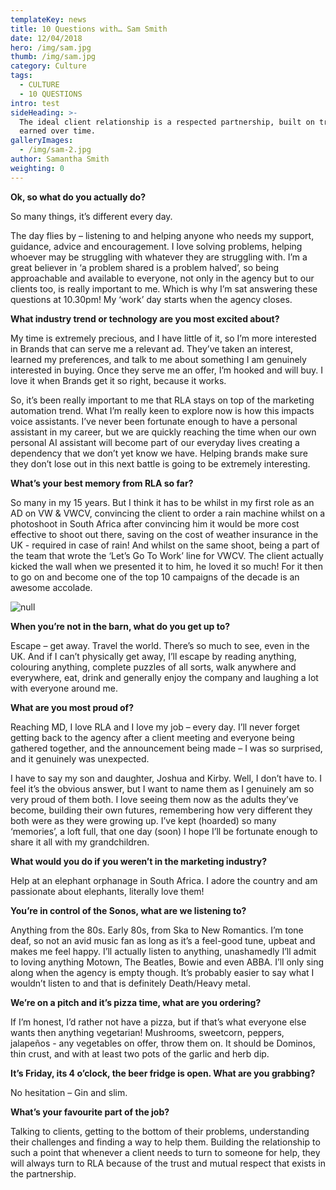```yaml
---
templateKey: news
title: 10 Questions with… Sam Smith
date: 12/04/2018
hero: /img/sam.jpg
thumb: /img/sam.jpg
category: Culture
tags:
  - CULTURE
  - 10 QUESTIONS
intro: test
sideHeading: >-
  The ideal client relationship is a respected partnership, built on trust,
  earned over time. 
galleryImages:
  - /img/sam-2.jpg
author: Samantha Smith
weighting: 0
---
```


**Ok, so what do you actually do?**

So many things, it’s different every day.

The day flies by – listening to and helping anyone who needs my support, guidance, advice and encouragement. I love solving problems, helping whoever may be struggling with whatever they are struggling with. I’m a great believer in ‘a problem shared is a problem halved’, so being approachable and available to everyone, not only in the agency but to our clients too, is really important to me. Which is why I’m sat answering these questions at 10.30pm! My ‘work’ day starts when the agency closes.

**What industry trend or technology are you most excited about?**

My time is extremely precious, and I have little of it, so I’m more interested in Brands that can serve me a relevant ad. They’ve taken an interest, learned my preferences, and talk to me about something I am genuinely interested in buying. Once they serve me an offer, I’m hooked and will buy. I love it when Brands get it so right, because it works.

So, it’s been really important to me that RLA stays on top of the marketing automation trend. What I’m really keen to explore now is how this impacts voice assistants. I’ve never been fortunate enough to have a personal assistant in my career, but we are quickly reaching the time when our own personal AI assistant will become part of our everyday lives creating a dependency that we don’t yet know we have. Helping brands make sure they don’t lose out in this next battle is going to be extremely interesting.

**What’s your best memory from RLA so far?**

So many in my 15 years. But I think it has to be whilst in my first role as an AD on VW & VWCV, convincing the client to order a rain machine whilst on a photoshoot in South Africa after convincing him it would be more cost effective to shoot out there, saving on the cost of weather insurance in the UK - required in case of rain! And whilst on the same shoot, being a part of the team that wrote the ‘Let’s Go To Work’ line for VWCV. The client actually kicked the wall when we presented it to him, he loved it so much! For it then to go on and become one of the top 10 campaigns of the decade is an awesome accolade.

![null](/img/sam-2@2x.jpg)

**When you’re not in the barn, what do you get up to?**

Escape – get away. Travel the world. There’s so much to see, even in the UK. And if I can’t physically get away, I’ll escape by reading anything, colouring anything, complete puzzles of all sorts, walk anywhere and everywhere, eat, drink and generally enjoy the company and laughing a lot with everyone around me.

**What are you most proud of?**

Reaching MD, I love RLA and I love my job – every day. I’ll never forget getting back to the agency after a client meeting and everyone being gathered together, and the announcement being made – I was so surprised, and it genuinely was unexpected.

I have to say my son and daughter, Joshua and Kirby. Well, I don’t have to. I feel it’s the obvious answer, but I want to name them as I genuinely am so very proud of them both. I love seeing them now as the adults they’ve become, building their own futures, remembering how very different they both were as they were growing up. I’ve kept (hoarded) so many ‘memories’, a loft full, that one day (soon) I hope I’ll be fortunate enough to share it all with my grandchildren.

**What would you do if you weren’t in the marketing industry?**

Help at an elephant orphanage in South Africa. I adore the country and am passionate about elephants, literally love them!

**You’re in control of the Sonos, what are we listening to?**

Anything from the 80s. Early 80s, from Ska to New Romantics. I’m tone deaf, so not an avid music fan as long as it’s a feel-good tune, upbeat and makes me feel happy. I’ll actually listen to anything, unashamedly I’ll admit to loving anything Motown, The Beatles, Bowie and even ABBA. I’ll only sing along when the agency is empty though. It’s probably easier to say what I wouldn’t listen to and that is definitely Death/Heavy metal.

**We’re on a pitch and it’s pizza time, what are you ordering?**

If I’m honest, I’d rather not have a pizza, but if that’s what everyone else wants then anything vegetarian! Mushrooms, sweetcorn, peppers, jalapeños - any vegetables on offer, throw them on. It should be Dominos, thin crust, and with at least two pots of the garlic and herb dip.

**It’s Friday, its 4 o’clock, the beer fridge is open. What are you grabbing?**

No hesitation – Gin and slim.

**What’s your favourite part of the job?**

Talking to clients, getting to the bottom of their problems, understanding their challenges and finding a way to help them. Building the relationship to such a point that whenever a client needs to turn to someone for help, they will always turn to RLA because of the trust and mutual respect that exists in the partnership.
